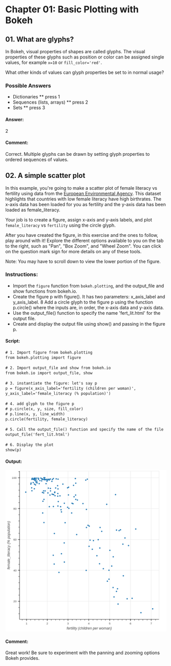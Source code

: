 # Chapter 01: Basic Plotting with Bokeh

## 01. What are glyphs?
In Bokeh, visual properties of shapes are called glyphs. The visual properties of these glyphs such as position or color can be assigned single values, for example `x=10` or `fill_color='red'`.

What other kinds of values can glyph properties be set to in normal usage?

### Possible Answers
* Dictionaries
** press 1
* Sequences (lists, arrays)
** press 2
* Sets
** press 3

#### Answer:
2

#### Comment:
Correct. Multiple glyphs can be drawn by setting glyph properties to ordered sequences of values.

## 02. A simple scatter plot
In this example, you're going to make a scatter plot of female literacy vs fertility using data from the <a href="http://www.eea.europa.eu/data-and-maps/figures/correlation-between-fertility-and-female-education">European Environmental Agency</a>. This dataset highlights that countries with low female literacy have high birthrates. The x-axis data has been loaded for you as fertility and the y-axis data has been loaded as female_literacy.

Your job is to create a figure, assign x-axis and y-axis labels, and plot `female_literacy` vs `fertility` using the circle glyph.

After you have created the figure, in this exercise and the ones to follow, play around with it! Explore the different options available to you on the tab to the right, such as "Pan", "Box Zoom", and "Wheel Zoom". You can click on the question mark sign for more details on any of these tools.

Note: You may have to scroll down to view the lower portion of the figure.

### Instructions:
* Import the `figure` function from `bokeh.plotting`, and the output_file and show functions from bokeh.io.
* Create the figure p with figure(). It has two parameters: x_axis_label and y_axis_label.
8 Add a circle glyph to the figure p using the function p.circle() where the inputs are, in order, the x-axis data and y-axis data.
* Use the output_file() function to specify the name 'fert_lit.html' for the output file.
* Create and display the output file using show() and passing in the figure p.

#### Script:
```
# 1. Import figure from bokeh.plotting
from bokeh.plotting import figure

# 2. Import output_file and show from bokeh.io
from bokeh.io import output_file, show

# 3. instantiate the figure: let's say p
p = figure(x_axis_label='fertility (children per woman)', y_axis_label='female_literacy (% population)')

# 4. add glyph to the figure p
# p.circle(x, y, size, fill_color)
# p.line(x, y, line_width)
p.circle(fertility, female_literacy)

# 5. Call the output_file() function and specify the name of the file
output_file('fert_lit.html')

# 6. Display the plot
show(p)
```
#### Output:
![Alt text](./bokeh_plot.png)

#### Comment:
Great work! Be sure to experiment with the panning and zooming options Bokeh provides.
